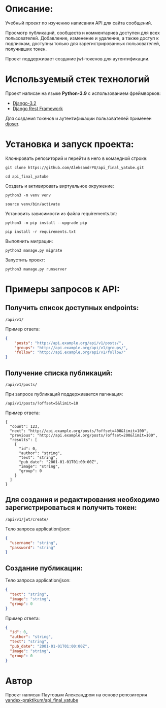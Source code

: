 # Описание:

Учебный проект по изучению написания API для сайта сообщений.

Просмотр публикаций, сообществ и комментариев доступен для всех пользователей.
Добавление, изменение и удаление, а также доступ к подпискам, доступны только для зарегистрированных пользователей,
получивших токен.

Проект поддерживает создание jwt-токенов для аутентификации.

# Используемый стек технологий

Проект написан на языке **Python-3.9** с использованием фреймворков:

- [Django-3.2](https://www.djangoproject.com/)
- [Django Rest Framework](https://www.django-rest-framework.org/)

Для создания токенов и аутентификации пользователей применен [djoser](https://djoser.readthedocs.io). 

# Установка и запуск проекта:

Клонировать репозиторий и перейти в него в командной строке:

```
git clone https://github.com/AleksandrPU/api_final_yatube.git
```

```
cd api_final_yatube
```

Создать и активировать виртуальное окружение:

```
python3 -m venv venv
```

```
source venv/bin/activate
```

Установить зависимости из файла requirements.txt:

```
python3 -m pip install --upgrade pip
```

```
pip install -r requirements.txt
```

Выполнить миграции:

```
python3 manage.py migrate
```

Запустить проект:

```
python3 manage.py runserver
```

# Примеры запросов к API:

## Получить список доступных endpoints:

```
/api/v1/
```

Пример ответа:

```json
{
    "posts": "http://api.example.org/api/v1/posts/",
    "groups": "http://api.example.org/api/v1/groups/",
    "follow": "http://api.example.org/api/v1/follow/"
}
```

## Получение списка публикаций:

```
/api/v1/posts/
```

При запросе публикаций поддерживается пагинация:

```
/api/v1/posts/?offset=5&limit=10
```

Пример ответа:

```
{
  "count": 123,
  "next": "http://api.example.org/posts/?offset=400&limit=100",
  "previous": "http://api.example.org/posts/?offset=200&limit=100",
  "results": [
    {
      "id": 0,
      "author": "string",
      "text": "string",
      "pub_date": "2001-01-01T01:00:00Z",
      "image": "string",
      "group": 0
    }
  ]
}
```

## Для создания и редактирования необходимо зарегистрироваться и получить токен:

```
/api/v1/jwt/create/
```
Тело запроса application/json:

```json
{
  "username": "string",
  "password": "string"
}
```

## Создание публикации:

Тело запроса application/json:

```json
{
  "text": "string",
  "image": "string",
  "group": 0
}
```

Пример ответа:

```json
{
  "id": 0,
  "author": "string",
  "text": "string",
  "pub_date": "2001-01-01T01:00:00Z",
  "image": "string",
  "group": 0
}
```

# Автор

Проект написан Паутовым Александром на основе репозитория [yandex-praktikum/api_final_yatube](https://github.com/yandex-praktikum/api_final_yatube)
